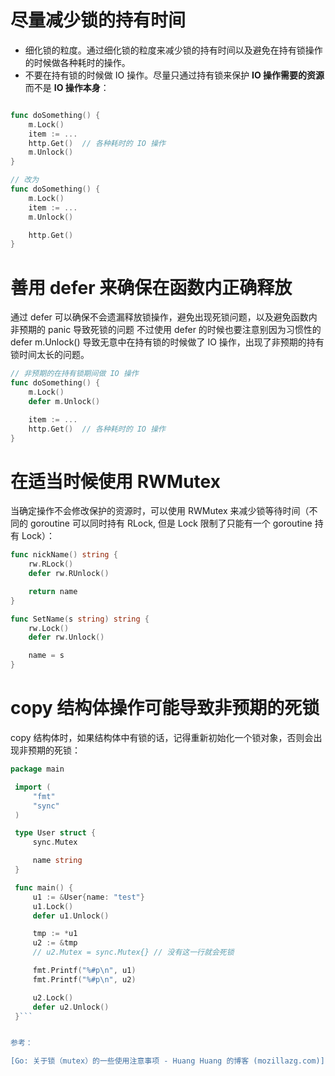# 尽量减少锁的持有时间
-   细化锁的粒度。通过细化锁的粒度来减少锁的持有时间以及避免在持有锁操作的时候做各种耗时的操作。
-   不要在持有锁的时候做 IO 操作。尽量只通过持有锁来保护 **IO 操作需要的资源**而不是 **IO 操作本身**：
```go

func doSomething() {
    m.Lock()
    item := ...
    http.Get()  // 各种耗时的 IO 操作
    m.Unlock()
}

// 改为
func doSomething() {
    m.Lock()
    item := ...
    m.Unlock()

    http.Get()
}
```


# 善用 defer 来确保在函数内正确释放
通过 defer 可以确保不会遗漏释放锁操作，避免出现死锁问题，以及避免函数内非预期的 panic 导致死锁的问题
不过使用 defer 的时候也要注意别因为习惯性的 defer m.Unlock() 导致无意中在持有锁的时候做了 IO 操作，出现了非预期的持有锁时间太长的问题。
```go
// 非预期的在持有锁期间做 IO 操作
func doSomething() {
    m.Lock()
    defer m.Unlock()

    item := ...
    http.Get()  // 各种耗时的 IO 操作
}
```

# 在适当时候使用 RWMutex
当确定操作不会修改保护的资源时，可以使用 RWMutex 来减少锁等待时间（不同的 goroutine 可以同时持有 RLock, 但是 Lock 限制了只能有一个 goroutine 持有 Lock）：
```go
func nickName() string {
    rw.RLock()
    defer rw.RUnlock()

    return name
}

func SetName(s string) string {
    rw.Lock()
    defer rw.Unlock()

    name = s
}
```

# copy 结构体操作可能导致非预期的死锁
copy 结构体时，如果结构体中有锁的话，记得重新初始化一个锁对象，否则会出现非预期的死锁：
```go
package main

 import (
     "fmt"
     "sync"
 )

 type User struct {
     sync.Mutex

     name string
 }

 func main() {
     u1 := &User{name: "test"}
     u1.Lock()
     defer u1.Unlock()

     tmp := *u1
     u2 := &tmp
     // u2.Mutex = sync.Mutex{} // 没有这一行就会死锁

     fmt.Printf("%#p\n", u1)
     fmt.Printf("%#p\n", u2)

     u2.Lock()
     defer u2.Unlock()
 }```


参考：

[Go: 关于锁（mutex）的一些使用注意事项 - Huang Huang 的博客 (mozillazg.com)](https://mozillazg.com/2019/04/notes-about-go-lock-mutex.html)